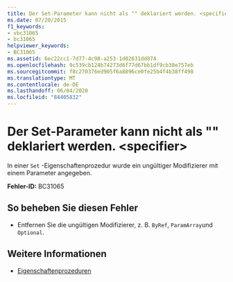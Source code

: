 ```yaml
---
title: Der Set-Parameter kann nicht als "" deklariert werden. <specifier>
ms.date: 07/20/2015
f1_keywords:
- vbc31065
- bc31065
helpviewer_keywords:
- BC31065
ms.assetid: 6ec22cc1-7d77-4c98-a253-1d02631dd874
ms.openlocfilehash: 9c539cb124b74273d6f77d67bb1df9cb38e757eb
ms.sourcegitcommit: f8c270376ed905f6a8896ce0fe25b4f4b38ff498
ms.translationtype: MT
ms.contentlocale: de-DE
ms.lasthandoff: 06/04/2020
ms.locfileid: "84405832"
---
```

# <a name="set-parameter-cannot-be-declared-specifier"></a>Der Set-Parameter kann nicht als "" deklariert werden. \<specifier>
In einer `Set` -Eigenschaftenprozedur wurde ein ungültiger Modifizierer mit einem Parameter angegeben.  
  
 **Fehler-ID:** BC31065  
  
## <a name="to-correct-this-error"></a>So beheben Sie diesen Fehler  
  
- Entfernen Sie die ungültigen Modifizierer, z. B. `ByRef`, `ParamArray`und `Optional`.  
  
## <a name="see-also"></a>Weitere Informationen

- [Eigenschaftenprozeduren](../programming-guide/language-features/procedures/property-procedures.md)
